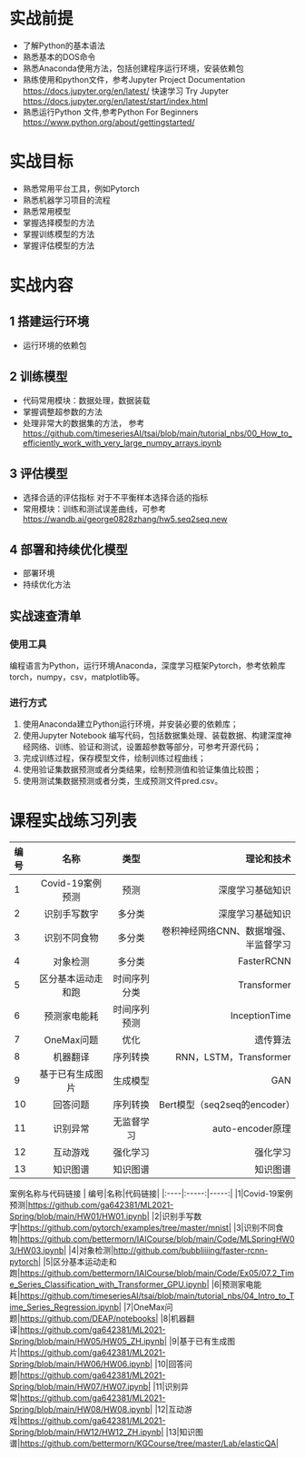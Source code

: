 # 实战前提
* 了解Python的基本语法
* 熟悉基本的DOS命令
* 熟悉Anaconda使用方法，包括创建程序运行环境，安装依赖包
* 熟练使用和python文件，参考Jupyter Project Documentation https://docs.jupyter.org/en/latest/ 快速学习 Try Jupyter https://docs.jupyter.org/en/latest/start/index.html  
* 熟悉运行Python 文件,参考Python For Beginners https://www.python.org/about/gettingstarted/
# 实战目标
* 熟悉常用平台工具，例如Pytorch
* 熟悉机器学习项目的流程
* 熟悉常用模型
* 掌握选择模型的方法
* 掌握训练模型的方法
* 掌握评估模型的方法

# 实战内容
## 1 搭建运行环境

* 运行环境的依赖包

## 2 训练模型
* 代码常用模块：数据处理，数据装载
* 掌握调整超参数的方法
* 处理非常大的数据集的方法， 参考  https://github.com/timeseriesAI/tsai/blob/main/tutorial_nbs/00_How_to_efficiently_work_with_very_large_numpy_arrays.ipynb
## 3 评估模型
* 选择合适的评估指标  对于不平衡样本选择合适的指标
* 常用模块：训练和测试误差曲线，可参考 https://wandb.ai/george0828zhang/hw5.seq2seq.new
## 4 部署和持续优化模型
* 部署环境
* 持续优化方法
## 实战速查清单
### 使用工具
编程语言为Python，运行环境Anaconda，深度学习框架Pytorch，参考依赖库 torch，numpy，csv，matplotlib等。
### 进行方式
1. 使用Anaconda建立Python运行环境，并安装必要的依赖库；
2. 使用Jupyter Notebook 编写代码，包括数据集处理、装载数据、构建深度神经网络、训练、验证和测试，设置超参数等部分，可参考开源代码；
3. 完成训练过程，保存模型文件，绘制训练过程曲线；
4. 使用验证集数据预测或者分类结果，绘制预测值和验证集值比较图；
5. 使用测试集数据预测或者分类，生成预测文件pred.csv。
# 课程实战练习列表
| 编号|名称|类型|理论和技术|
|:----|:-----:|:-----:|-----:|
|1|Covid-19案例预测|预测|深度学习基础知识|
|2|识别手写数字|多分类|深度学习基础知识|
|3|识别不同食物|多分类|卷积神经网络CNN、数据增强、半监督学习|
|4|对象检测|多分类|FasterRCNN|
|5|区分基本运动走和跑|时间序列分类|Transformer|
|6|预测家电能耗|时间序列预测|InceptionTime|
|7|OneMax问题|优化|遗传算法|
|8|机器翻译|序列转换|RNN，LSTM，Transformer|
|9|基于已有生成图片|生成模型|GAN|
|10|回答问题|序列转换|Bert模型（seq2seq的encoder）|
|11|识别异常|无监督学习|auto-encoder原理|
|12|互动游戏|强化学习|强化学习|
|13|知识图谱|知识图谱|知识图谱|

案例名称与代码链接
| 编号|名称|代码链接|
|:----|:-----:|-----:|
|1|Covid-19案例预测|https://github.com/ga642381/ML2021-Spring/blob/main/HW01/HW01.ipynb|
|2|识别手写数字|https://github.com/pytorch/examples/tree/master/mnist|
|3|识别不同食物|https://github.com/bettermorn/IAICourse/blob/main/Code/MLSpringHW03/HW03.ipynb|
|4|对象检测|http://github.com/bubbliiiing/faster-rcnn-pytorch|
|5|区分基本运动走和跑|https://github.com/bettermorn/IAICourse/blob/main/Code/Ex05/07.2_Time_Series_Classification_with_Transformer_GPU.ipynb|
|6|预测家电能耗|https://github.com/timeseriesAI/tsai/blob/main/tutorial_nbs/04_Intro_to_Time_Series_Regression.ipynb|
|7|OneMax问题|https://github.com/DEAP/notebooks|
|8|机器翻译|https://github.com/ga642381/ML2021-Spring/blob/main/HW05/HW05_ZH.ipynb|
|9|基于已有生成图片|https://github.com/ga642381/ML2021-Spring/blob/main/HW06/HW06.ipynb|
|10|回答问题|https://github.com/ga642381/ML2021-Spring/blob/main/HW07/HW07.ipynb|
|11|识别异常|https://github.com/ga642381/ML2021-Spring/blob/main/HW08/HW08.ipynb|
|12|互动游戏|https://github.com/ga642381/ML2021-Spring/blob/main/HW12/HW12_ZH.ipynb|
|13|知识图谱|https://github.com/bettermorn/KGCourse/tree/master/Lab/elasticQA|

